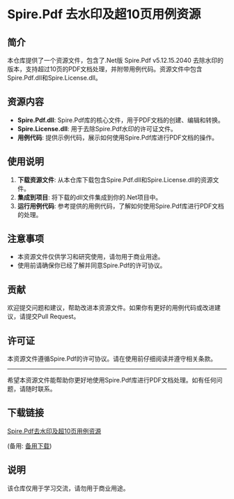 # Spire.Pdf 去水印及超10页用例资源

## 简介
本仓库提供了一个资源文件，包含了.Net版 Spire.Pdf v5.12.15.2040 去除水印的版本，支持超过10页的PDF文档处理，并附带用例代码。资源文件中包含Spire.Pdf.dll和Spire.License.dll。

## 资源内容
- **Spire.Pdf.dll**: Spire.Pdf库的核心文件，用于PDF文档的创建、编辑和转换。
- **Spire.License.dll**: 用于去除Spire.Pdf水印的许可证文件。
- **用例代码**: 提供示例代码，展示如何使用Spire.Pdf库进行PDF文档的操作。

## 使用说明
1. **下载资源文件**: 从本仓库下载包含Spire.Pdf.dll和Spire.License.dll的资源文件。
2. **集成到项目**: 将下载的dll文件集成到你的.Net项目中。
3. **运行用例代码**: 参考提供的用例代码，了解如何使用Spire.Pdf库进行PDF文档的处理。

## 注意事项
- 本资源文件仅供学习和研究使用，请勿用于商业用途。
- 使用前请确保你已经了解并同意Spire.Pdf的许可协议。

## 贡献
欢迎提交问题和建议，帮助改进本资源文件。如果你有更好的用例代码或改进建议，请提交Pull Request。

## 许可证
本资源文件遵循Spire.Pdf的许可协议。请在使用前仔细阅读并遵守相关条款。

---

希望本资源文件能帮助你更好地使用Spire.Pdf库进行PDF文档处理。如有任何问题，请随时联系。

## 下载链接
[Spire.Pdf去水印及超10页用例资源](https://pan.quark.cn/s/4805ad64d1c9) 

(备用: [备用下载](https://pan.baidu.com/s/1X1lQencXGxWJGMV0KU2gwg?pwd=1234))

## 说明

该仓库仅用于学习交流，请勿用于商业用途。
